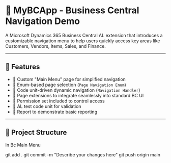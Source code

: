 # 🚀 MyBCApp - Business Central Navigation Demo

A Microsoft Dynamics 365 Business Central AL extension that introduces a customizable navigation menu to help users quickly access key areas like Customers, Vendors, Items, Sales, and Finance.

---

## 📌 Features

- 🔹 Custom "Main Menu" page for simplified navigation
- 🔹 Enum-based page selection (`Page Navigation Enum`)
- 🔹 Code unit-driven dynamic navigation (`Navigation Handler`)
- 🔹 Page extensions to integrate seamlessly into standard BC UI
- 🔹 Permission set included to control access
- 🔹 AL test code unit for validation
- 🔹 Report to demonstrate basic reporting

---

## 📁 Project Structure

In Bc Main Menu

git add .
git commit -m "Describe your changes here"
git push origin main

